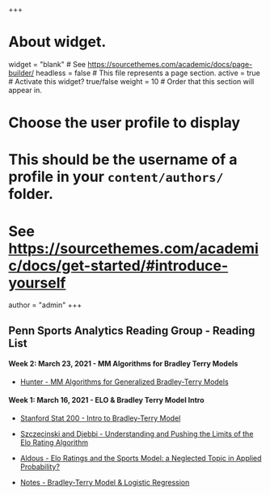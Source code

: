 +++
# About widget.
widget = "blank"  # See https://sourcethemes.com/academic/docs/page-builder/
headless = false  # This file represents a page section.
active = true  # Activate this widget? true/false
weight = 10  # Order that this section will appear in.

# Choose the user profile to display
# This should be the username of a profile in your `content/authors/` folder.
# See https://sourcethemes.com/academic/docs/get-started/#introduce-yourself
author = "admin"
+++

## Penn Sports Analytics Reading Group - Reading List

#### **Week 2: March 23, 2021 - MM Algorithms for Bradley Terry Models**

* [Hunter - MM Algorithms for Generalized Bradley-Terry Models](/pdf/sports_analytics_2021s/2A.pdf)

#### **Week 1: March 16, 2021 - ELO & Bradley Terry Model Intro**

* [Stanford Stat 200 - Intro to Bradley-Terry Model](/pdf/sports_analytics_2021s/1A.pdf)

* [Szczecinski and Djebbi - Understanding and Pushing the Limits of the Elo
Rating Algorithm](/pdf/sports_analytics_2021s/1B.pdf)

* [Aldous - Elo Ratings and the Sports Model: a Neglected Topic in Applied Probability?](/pdf/sports_analytics_2021s/1C.pdf)

* [Notes - Bradley-Terry Model & Logistic Regression](/pdf/sports_analytics_2021s/1D.pdf)




